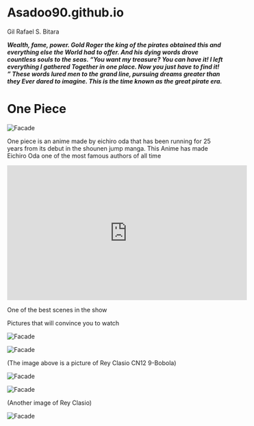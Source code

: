 # Asadoo90.github.io
Gil Rafael S. Bitara



***Wealth, fame, power.
Gold Roger the king of the pirates obtained this and everything else the
World had to offer. And his dying words drove countless souls to the seas.
“You want my treasure? You can have it! I left everything I gathered
Together in one place. Now you just have to find it! ”
These words lured men to the grand line, pursuing dreams greater than they
Ever dared to imagine. This is the time known as the great pirate era.***

# One Piece
![Facade](https://i.redd.it/2iwo03c9c00c1.jpg)

One piece is an anime made by eichiro oda that has been running for 25 years from its debut in the shounen jump manga. This Anime has made Eichiro Oda one of the most famous authors of all time
<iframe width="560" height="315" src="https://www.youtube.com/watch?v=hTIMbpxlfsI" title="YouTube video player" frameborder="0" allow="accelerometer; autoplay; clipboardwrite; encrypted-media; gyroscope; picture-in-picture; web-share" allowfullscreen></iframe>

One of the best scenes in the show

Pictures that will convince you to watch

![Facade](https://preview.redd.it/9o78gdvp4qq81.jpg?width=480&format=pjpg&auto=webp&s=68a63dc7227f3e0c4792d938f003db565f04456a)

![Facade](https://preview.redd.it/qqrj8tit4qq81.jpg?width=953&format=pjpg&auto=webp&s=582e3712054c18e34634bdb15b427775223eb1c5)

(The image above is a picture of Rey Clasio CN12 9-Bobola)

![Facade](https://encrypted-tbn0.gstatic.com/images?q=tbn:ANd9GcTHdHTf06ha_RoRpU11hFe8qPpyGFqHtC3qAw&usqp=CAU)

![Facade](https://encrypted-tbn0.gstatic.com/images?q=tbn:ANd9GcQXroTl1OJIZ0BZMMlELRbHRU6h-BZo5hm1sw&usqp=CAU)

(Another image of Rey Clasio)

![Facade](https://theadultswimsquad.files.wordpress.com/2016/09/ep-361-5.jpg?w=636&h=386)
